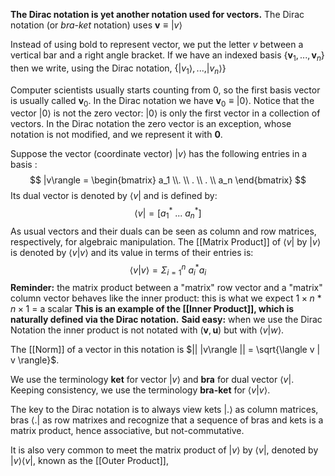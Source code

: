 **The Dirac notation is yet another notation used for vectors.** 
The Dirac notation (or *bra-ket* notation) uses $\mathbf{v} \equiv |v\rangle$ 

Instead of using bold to represent vector, we put the letter $v$ between a vertical bar and a right angle bracket. 
If we have an indexed basis $\{\mathbf{v}_1, ..., \mathbf{v}_n\}$ then we write, using the Dirac notation, $\{|v_1\rangle,...,|v_n\rangle\}$ 

Computer scientists usually starts counting from $0$, so the first basis vector is usually called $\mathbf{v}_0$. 
In the Dirac notation we have $\mathbf{v}_0 \equiv |0\rangle$. 
Notice that the vector $|0\rangle$ is not the zero vector: $|0\rangle$ is only the first vector in a collection of vectors. 
In the Dirac notation the zero vector is an exception, whose notation is not modified, and we represent it with $\mathbf{0}$.

Suppose the vector (coordinate vector) $|v\rangle$ has the following entries in a basis : 
$$
|v\rangle = \begin{bmatrix} a_1 \\. \\ . \\ . \\ a_n \end{bmatrix}
$$
Its dual vector is denoted by $\langle v |$ and is defined by: 
$$
\langle v | = [a_1^* \ ... \ a_n^*] 
$$
As usual vectors and their duals can be seen as column and row matrices, respectively, for algebraic manipulation.
The [[Matrix Product]] of $\langle v |$ by $| v \rangle$ is denoted by $\langle v | v \rangle$ and its value in terms of their entries is: 
$$
\langle v | v \rangle = \Sigma_{i=1}^n \ a_i^* a_i
$$
**Reminder:** the matrix product between a "matrix" row vector and a "matrix" column vector behaves like the inner product: this is what we expect $1\times n$ * $n\times 1$ = a scalar
**This is an example of the [[Inner Product]], which is naturally defined via the Dirac notation.** 
**Said easy:** when we use the Dirac Notation the inner product is not notated with $(\mathbf{v}, \mathbf{u})$ but with $\langle v|w\rangle$.

The [[Norm]] of a vector in this notation is $|| |v\rangle || = \sqrt{\langle v | v \rangle}$. 

We use the terminology **ket** for vector $|v\rangle$ and **bra** for dual vector $\langle v |$. 
Keeping consistency, we use the terminology **bra-ket** for $\langle v | v \rangle$. 

The key to the Dirac notation is to always view kets $|.\rangle$ as column matrices, bras $\langle .|$ as row matrixes and recognize that a sequence of bras and kets is a matrix product, hence associative, but not-commutative. 

It is also very common to meet the matrix product of $|v\rangle$ by $\langle v|$, denoted by $|v\rangle \langle v|$, known as the [[Outer Product]],
